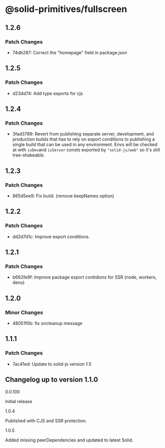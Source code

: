 # @solid-primitives/fullscreen

## 1.2.6

### Patch Changes

- 74db287: Correct the "homepage" field in package.json

## 1.2.5

### Patch Changes

- d23dd74: Add type exports for cjs

## 1.2.4

### Patch Changes

- 3fad3789: Revert from publishing separate server, development, and production builds that has to rely on export conditions
  to publishing a single build that can be used in any environment.
  Envs will be checked at with `isDev`and `isServer` consts exported by `"solid-js/web"` so it's still tree-shakeable.

## 1.2.3

### Patch Changes

- 865d5ee9: Fix build. (remove keepNames option)

## 1.2.2

### Patch Changes

- dd2d7d1c: Improve export conditions.

## 1.2.1

### Patch Changes

- b662fe9f: Improve package export contidions for SSR (node, workers, deno)

## 1.2.0

### Minor Changes

- 48051f0b: fix oncleanup message

## 1.1.1

### Patch Changes

- 7ac41ed: Update to solid-js version 1.5

## Changelog up to version 1.1.0

0.0.100

Initial release

1.0.4

Published with CJS and SSR protection.

1.0.5

Added missing peerDependencies and updated to latest Solid.
